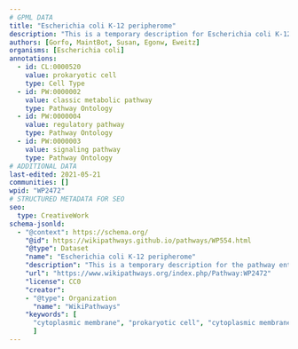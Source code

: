 ```yaml
---
# GPML DATA
title: "Escherichia coli K-12 peripherome"
description: "This is a temporary description for Escherichia coli K-12 peripherome"
authors: [Gorfo, MaintBot, Susan, Egonw, Eweitz]
organisms: [Escherichia coli]
annotations:
  - id: CL:0000520
    value: prokaryotic cell
    type: Cell Type
  - id: PW:0000002
    value: classic metabolic pathway
    type: Pathway Ontology
  - id: PW:0000004
    value: regulatory pathway
    type: Pathway Ontology
  - id: PW:0000003
    value: signaling pathway
    type: Pathway Ontology
# ADDITIONAL DATA
last-edited: 2021-05-21
communities: []
wpid: "WP2472"
# STRUCTURED METADATA FOR SEO
seo:
  type: CreativeWork
schema-jsonld:
  - "@context": https://schema.org/
    "@id": https://wikipathways.github.io/pathways/WP554.html
    "@type": Dataset
    "name": "Escherichia coli K-12 peripherome"
    "description": "This is a temporary description for the pathway entitled: Escherichia coli K-12 peripherome"
    "url": "https://www.wikipathways.org/index.php/Pathway:WP2472"
    "license": CC0
    "creator":
    - "@type": Organization
      "name": "WikiPathways"
    "keywords": [
      "cytoplasmic membrane", "prokaryotic cell", "cytoplasmic membrane", "classic metabolic pathway", "regulatory pathway", "signaling pathway",
      ]
---
```

